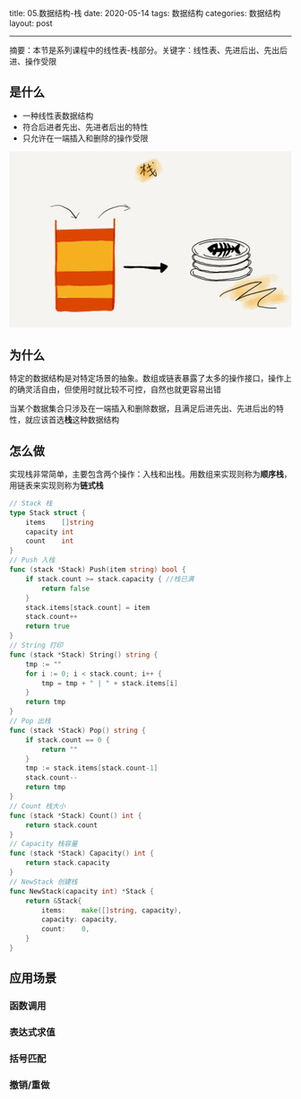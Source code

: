 title: 05.数据结构-栈
date: 2020-05-14
tags: 数据结构
categories: 数据结构
layout: post

------

摘要：本节是系列课程中的线性表-栈部分。关键字：线性表、先进后出、先出后进、操作受限

<!-- more -->

## 是什么

- 一种线性表数据结构
- 符合后进者先出、先进者后出的特性
- 只允许在一端插入和删除的操作受限

![栈](./assets/3e20cca032c25168d3cc605fa7a53a0b.jpg)

## 为什么

特定的数据结构是对特定场景的抽象。数组或链表暴露了太多的操作接口，操作上的确灵活自由，但使用时就比较不可控，自然也就更容易出错

当某个数据集合只涉及在一端插入和删除数据，且满足后进先出、先进后出的特性，就应该首选**栈**这种数据结构

## 怎么做

实现栈非常简单，主要包含两个操作：入栈和出栈。用数组来实现则称为**顺序栈**，用链表来实现则称为**链式栈**

```go
// Stack 栈
type Stack struct {
	items    []string
	capacity int
	count    int
}
// Push 入栈
func (stack *Stack) Push(item string) bool {
	if stack.count >= stack.capacity { //栈已满
		return false
	}
	stack.items[stack.count] = item
	stack.count++
	return true
}
// String 打印
func (stack *Stack) String() string {
	tmp := ""
	for i := 0; i < stack.count; i++ {
		tmp = tmp + " | " + stack.items[i]
	}
	return tmp
}
// Pop 出栈
func (stack *Stack) Pop() string {
	if stack.count == 0 {
		return ""
	}
	tmp := stack.items[stack.count-1]
	stack.count--
	return tmp
}
// Count 栈大小
func (stack *Stack) Count() int {
	return stack.count
}
// Capacity 栈容量
func (stack *Stack) Capacity() int {
	return stack.capacity
}
// NewStack 创建栈
func NewStack(capacity int) *Stack {
	return &Stack{
		items:    make([]string, capacity),
		capacity: capacity,
		count:    0,
	}
}
```



## 应用场景

### 函数调用

### 表达式求值

### 括号匹配

### 撤销/重做




